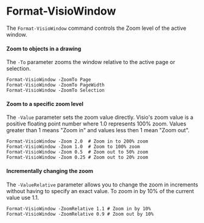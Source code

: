 # Format-VisioWindow



The `Format-VisioWindow` command controls the Zoom level of the active window.

#### Zoom to objects in a drawing <a id="zoom-to-objects-in-a-drawing"></a>

The `-To` parameter zooms the window relative to the active page or selection.

```text
Format-VisioWindow -ZoomTo Page
Format-VisioWindow -ZoomTo PageWidth
Format-VisioWindow -ZoomTo Selection
```

#### Zoom to a specific zoom level <a id="zoom-to-a-specific-zoom-level"></a>

The `-Value` parameter sets the zoom value directly. Visio's zoom value is a positive floating point number where 1.0 represents 100% zoom. Values greater than 1 means "Zoom in" and values less then 1 mean "Zoom out".

```text
Format-VisioWindow -Zoom 2.0  # Zoom in to 200% zoom
Format-VisioWindow -Zoom 1.0  # Zoom to 100% zoom
Format-VisioWindow -Zoom 0.5  # Zoom out to 50% zoom
Format-VisioWindow -Zoom 0.25 # Zoom out to 20% zoom
```

#### Incrementally changing the zoom <a id="incrementally-changing-the-zoom"></a>

The `-ValueRelative` parameter allows you to change the zoom in increments without having to specify an exact value. To zoom in by 10% of the current value use 1.1.

```text
Format-VisioWindow -ZoomRelative 1.1 # Zoom in by 10%
Format-VisioWindow -ZoomRelative 0.9 # Zoom out by 10%
```

